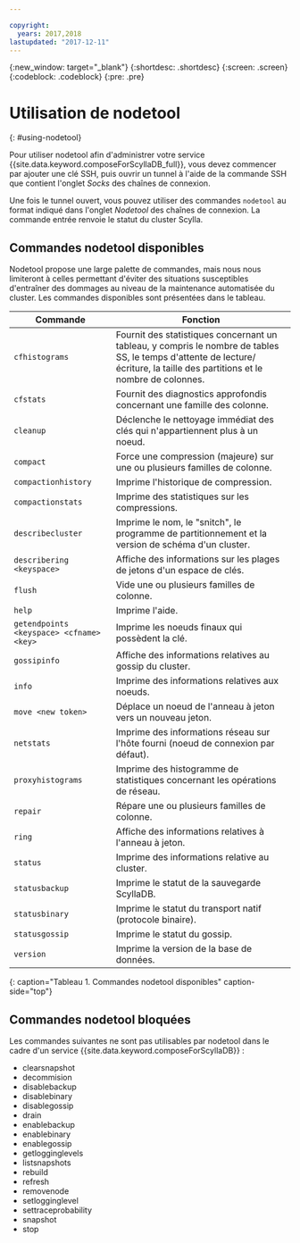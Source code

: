 ```yaml
---

copyright:
  years: 2017,2018
lastupdated: "2017-12-11"
---
```


{:new_window: target="_blank"}
{:shortdesc: .shortdesc}
{:screen: .screen}
{:codeblock: .codeblock}
{:pre: .pre}

# Utilisation de nodetool
{: #using-nodetool}

Pour utiliser nodetool afin d'administrer votre service {{site.data.keyword.composeForScyllaDB_full}}, vous devez commencer par ajouter une clé SSH, puis ouvrir un tunnel à l'aide de la commande SSH que contient l'onglet _Socks_ des chaînes de connexion.

Une fois le tunnel ouvert, vous pouvez utiliser des commandes `nodetool` au format indiqué dans l'onglet _Nodetool_ des chaînes de connexion. La commande entrée renvoie le statut du cluster Scylla.

## Commandes nodetool disponibles

Nodetool propose une large palette de commandes, mais nous nous limiteront à celles permettant d'éviter des situations susceptibles d'entraîner des dommages au niveau de la maintenance automatisée du cluster. Les commandes disponibles sont présentées dans le tableau.

Commande|Fonction
----------|-----------
`cfhistograms`|Fournit des statistiques concernant un tableau, y compris le nombre de tables SS, le temps d'attente de lecture/écriture, la taille des partitions et le nombre de colonnes.
`cfstats`|Fournit des diagnostics approfondis concernant une famille des colonne.
`cleanup`|Déclenche le nettoyage immédiat des clés qui n'appartiennent plus à un noeud.
`compact`|Force une compression (majeure) sur une ou plusieurs familles de colonne.
`compactionhistory`|Imprime l'historique de compression.
`compactionstats`|Imprime des statistiques sur les compressions.
`describecluster`|Imprime le nom, le "snitch", le programme de partitionnement et la version de schéma d'un cluster.
`describering <keyspace>`|Affiche des informations sur les plages de jetons d'un espace de clés.
`flush`|Vide une ou plusieurs familles de colonne.
`help`|Imprime l'aide.
`getendpoints <keyspace> <cfname> <key>`|Imprime les noeuds finaux qui possèdent la clé.
`gossipinfo`|Affiche des informations relatives au gossip du cluster.
`info`|Imprime des informations relatives aux noeuds.
`move <new token>`|Déplace un noeud de l'anneau à jeton vers un nouveau jeton.
`netstats`|Imprime des informations réseau sur l'hôte fourni (noeud de connexion par défaut).
`proxyhistograms`|Imprime des histogramme de statistiques concernant les opérations de réseau.
`repair`|Répare une ou plusieurs familles de colonne.
`ring`|Affiche des informations relatives à l'anneau à jeton.
`status`|Imprime des informations relative au cluster.
`statusbackup`|Imprime le statut de la sauvegarde ScyllaDB.
`statusbinary`|Imprime le statut du transport natif (protocole binaire).
`statusgossip`|Imprime le statut du gossip.
`version`|Imprime la version de la base de données.
{: caption="Tableau 1. Commandes nodetool disponibles" caption-side="top"}


## Commandes nodetool bloquées

Les commandes suivantes ne sont pas utilisables par nodetool dans le cadre d'un service {{site.data.keyword.composeForScyllaDB}} :

- clearsnapshot
- decommision
- disablebackup
- disablebinary
- disablegossip
- drain
- enablebackup
- enablebinary
- enablegossip
- getlogginglevels
- listsnapshots
- rebuild
- refresh
- removenode
- setlogginglevel
- settraceprobability
- snapshot
- stop
